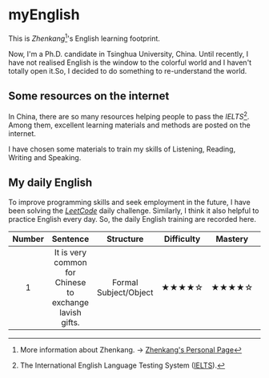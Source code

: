 # myEnglish

This is _Zhenkang_[^1]'s English learning footprint.

Now, I'm a Ph.D. candidate in Tsinghua University, China. Until recently, I have not realised English is the window to the colorful world and I haven't totally open it.So, I decided to do something to re-understand the world.

## Some resources on the internet

In China, there are so many resources helping people to pass the _IELTS_[^2]. Among them, excellent learning materials and methods are posted on the internet.

I have chosen some materials to train my skills of Listening, Reading, Writing and Speaking.

## My daily English

To improve programming skills and seek employment in the future, I have been solving the _[LeetCode](https://github.com/qizhenkang/myLeetCode)_ daily challenge. Similarly, I think it also helpful to practice English every day. So, the daily English training are recorded here.

| Number |                        Sentence                         |       Structure       | Difficulty | Mastery |    Time    |
| :----: | :-----------------------------------------------------: | :-------------------: | :--------: | :-----: | :--------: |
|   1    | It is very common for Chinese to exchange lavish gifts. | Formal Subject/Object |   ★★★★☆    |  ★★★★☆  | 2021/10/07 |

[^1]: More information about Zhenkang. -> [Zhenkang's Personal Page](https://qizhenkang.github.io/)
[^2]: The International English Language Testing System ([IELTS](https://www.ielts.org/)).

